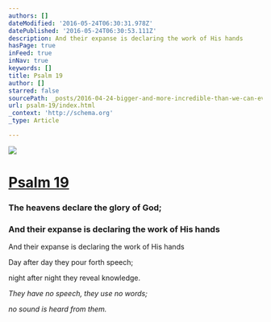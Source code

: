 ```yaml
---
authors: []
dateModified: '2016-05-24T06:30:31.978Z'
datePublished: '2016-05-24T06:30:53.111Z'
description: And their expanse is declaring the work of His hands
hasPage: true
inFeed: true
inNav: true
keywords: []
title: Psalm 19
author: []
starred: false
sourcePath: _posts/2016-04-24-bigger-and-more-incredible-than-we-can-ever-imagine.md
url: psalm-19/index.html
_context: 'http://schema.org'
_type: Article

---
```

![](https://the-grid-user-content.s3-us-west-2.amazonaws.com/d9fe2e5c-1171-4d42-9043-553d7ed17e92.jpg)

# [Psalm 19][0]

### The heavens declare the glory of God;

### And their expanse is declaring the work of His hands

And their expanse is declaring the work of His hands

Day after day they pour forth speech;

night after night they reveal knowledge.

_They have no speech, they use no words;_

_no sound is heard from them._

[0]: null